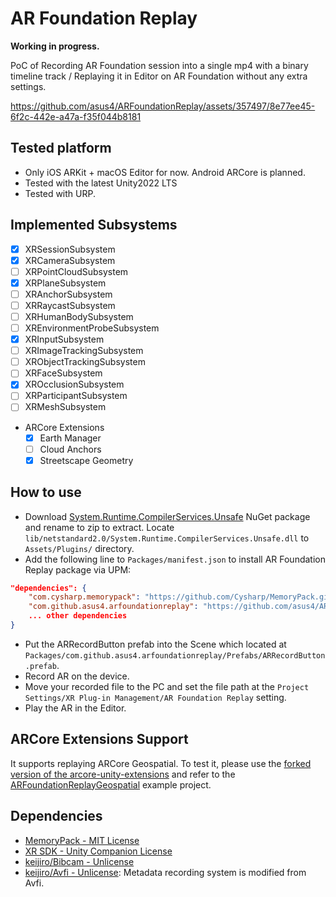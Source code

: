 # AR Foundation Replay

**Working in progress.**

PoC of Recording AR Foundation session into a single mp4 with a binary timeline track / Replaying it in Editor on AR Foundation without any extra settings.

https://github.com/asus4/ARFoundationReplay/assets/357497/8e77ee45-6f2c-442e-a47a-f35f044b8181


## Tested platform

- Only iOS ARKit + macOS Editor for now. Android ARCore is planned.
- Tested with the latest Unity2022 LTS
- Tested with URP.

## Implemented Subsystems

- [x] XRSessionSubsystem
- [x] XRCameraSubsystem
- [ ] XRPointCloudSubsystem
- [x] XRPlaneSubsystem
- [ ] XRAnchorSubsystem
- [ ] XRRaycastSubsystem
- [ ] XRHumanBodySubsystem
- [ ] XREnvironmentProbeSubsystem
- [x] XRInputSubsystem
- [ ] XRImageTrackingSubsystem
- [ ] XRObjectTrackingSubsystem
- [ ] XRFaceSubsystem
- [x] XROcclusionSubsystem
- [ ] XRParticipantSubsystem
- [ ] XRMeshSubsystem
- ARCore Extensions
  - [x] Earth Manager
  - [ ] Cloud Anchors
  - [x] Streetscape Geometry

## How to use

- Download [System.Runtime.CompilerServices.Unsafe](https://www.nuget.org/packages/System.Runtime.CompilerServices.Unsafe/6.0.0) NuGet package and rename to zip to extract. Locate `lib/netstandard2.0/System.Runtime.CompilerServices.Unsafe.dll` to `Assets/Plugins/` directory.
- Add the following line to `Packages/manifest.json` to install AR Foundation Replay package via UPM:

```json
"dependencies": {
    "com.cysharp.memorypack": "https://github.com/Cysharp/MemoryPack.git?path=src/MemoryPack.Unity/Assets/Plugins/MemoryPack#1.9.16",
    "com.github.asus4.arfoundationreplay": "https://github.com/asus4/ARFoundationReplay.git?path=Packages/com.github.asus4.arfoundationreplay",
    ... other dependencies
}
```

- Put the ARRecordButton prefab into the Scene which located at `Packages/com.github.asus4.arfoundationreplay/Prefabs/ARRecordButton.prefab`.
- Record AR on the device.
- Move your recorded file to the PC and set the file path at the `Project Settings/XR Plug-in Management/AR Foundation Replay` setting.
- Play the AR in the Editor.

## ARCore Extensions Support

It supports replaying ARCore Geospatial. To test it, please use the [forked version of the arcore-unity-extensions](https://github.com/asus4/arcore-unity-extensions) and refer to the [ARFoundationReplayGeospatial](https://github.com/asus4/ARFoundationReplayGeospatial) example project.

## Dependencies

- [MemoryPack - MIT License](https://github.com/Cysharp/MemoryPack)
- [XR SDK - Unity Companion License](https://docs.unity3d.com/Manual/xr-sdk.html)
- [keijiro/Bibcam - Unlicense](https://github.com/keijiro/Bibcam)
- [keijiro/Avfi - Unlicense](https://github.com/keijiro/Avfi): Metadata recording system is modified from Avfi.
